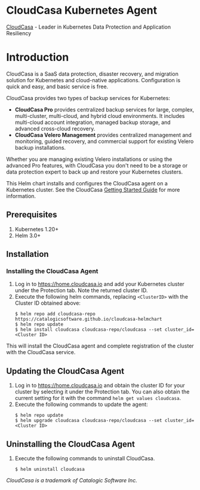 # CloudCasa Kubernetes Agent

[CloudCasa](https://cloudcasa.io) - Leader in Kubernetes Data Protection and Application Resiliency

# Introduction

CloudCasa is a SaaS data protection, disaster recovery, and migration solution for Kubernetes and cloud-native applications. Configuration is quick and easy, and basic service is free.

CloudCasa provides two types of backup services for Kubernetes: 
* **CloudCasa Pro** provides centralized backup services for large, complex, multi-cluster, multi-cloud, and hybrid cloud environments. It includes multi-cloud account integration, managed backup storage, and advanced cross-cloud recovery.
* **CloudCasa Velero Management** provides centralized management and monitoring, guided recovery, and commercial support for existing Velero backup installations.

Whether you are managing existing Velero installations or using the advanced Pro features, with CloudCasa you don't need to be a storage or data protection expert to back up and restore your Kubernetes clusters.

This Helm chart installs and configures the CloudCasa agent on a Kubernetes cluster.
See the CloudCasa [Getting Started Guide](https://cloudcasa.io/get-started) for more information.

## Prerequisites

1. Kubernetes 1.20+
2. Helm 3.0+

## Installation
 
### Installing the CloudCasa Agent

1. Log in to https://home.cloudcasa.io and add your Kubernetes cluster under the Protection tab. Note the returned cluster ID.
2. Execute the following helm commands, replacing ```<ClusterID>``` with the Cluster ID obtained above:
    ```
    $ helm repo add cloudcasa-repo https://catalogicsoftware.github.io/cloudcasa-helmchart
    $ helm repo update
    $ helm install cloudcasa cloudcasa-repo/cloudcasa --set cluster_id=<Cluster ID>
    ```
This will install the CloudCasa agent and complete registration of the cluster with the CloudCasa service.

## Updating the CloudCasa Agent
1. Log in to https://home.cloudcasa.io and obtain the cluster ID for your cluster by selecting it under the Protection tab. You can also obtain the current setting for it with the command ```helm get values cloudcasa```.
2. Execute the following commands to update the agent:
    ```
    $ helm repo update
    $ helm upgrade cloudcasa cloudcasa-repo/cloudcasa --set cluster_id=<Cluster ID>
    ```

## Uninstalling the CloudCasa Agent
1. Execute the following commands to uninstall CloudCasa.
    ```    
    $ helm uninstall cloudcasa
    ```
*CloudCasa is a trademark of Catalogic Software Inc.*
